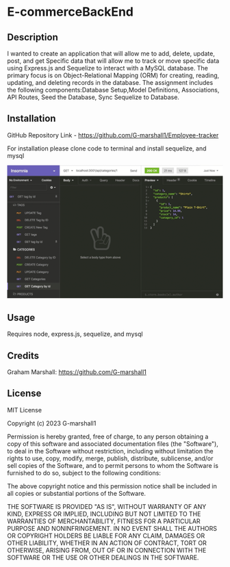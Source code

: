 # E-commerceBackEnd

## Description

I wanted to create an application that will allow me to add, delete, update, post, and get Specific data that will allow me to track or move specific data using Express.js and Sequelize to interact with a MySQL database. The primary focus is on Object-Relational Mapping (ORM) for creating, reading, updating, and deleting records in the database. The assignment includes the following components:Database Setup,Model Definitions, Associations, API Routes, Seed the Database, Sync Sequelize to Database.


## Installation

GitHub Repository Link - https://github.com/G-marshall1/Employee-tracker



For installation please clone code to terminal and install sequelize, and mysql

![Alt text](Assets/13-orm-homework-demo-02.gif)


## Usage

Requires node, express.js, sequelize, and mysql



## Credits

Graham Marshall: https://github.com/G-marshall1 

## License 

MIT License

Copyright (c) 2023 G-marshall1

Permission is hereby granted, free of charge, to any person obtaining a copy
of this software and associated documentation files (the "Software"), to deal
in the Software without restriction, including without limitation the rights
to use, copy, modify, merge, publish, distribute, sublicense, and/or sell
copies of the Software, and to permit persons to whom the Software is
furnished to do so, subject to the following conditions:

The above copyright notice and this permission notice shall be included in all
copies or substantial portions of the Software.

THE SOFTWARE IS PROVIDED "AS IS", WITHOUT WARRANTY OF ANY KIND, EXPRESS OR
IMPLIED, INCLUDING BUT NOT LIMITED TO THE WARRANTIES OF MERCHANTABILITY,
FITNESS FOR A PARTICULAR PURPOSE AND NONINFRINGEMENT. IN NO EVENT SHALL THE
AUTHORS OR COPYRIGHT HOLDERS BE LIABLE FOR ANY CLAIM, DAMAGES OR OTHER
LIABILITY, WHETHER IN AN ACTION OF CONTRACT, TORT OR OTHERWISE, ARISING FROM,
OUT OF OR IN CONNECTION WITH THE SOFTWARE OR THE USE OR OTHER DEALINGS IN THE
SOFTWARE.